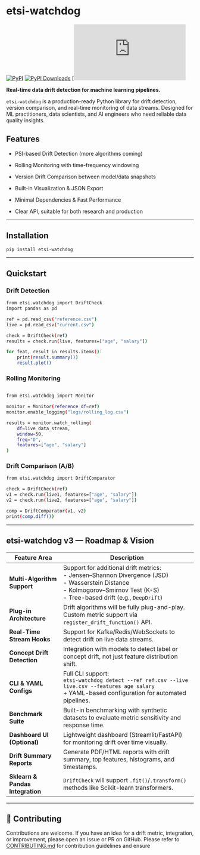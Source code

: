 # etsi-watchdog

[![PyPI](https://img.shields.io/pypi/v/etsi-watchdog.svg)](https://pypi.org/project/etsi-watchdog/)
[![PyPI Downloads](https://static.pepy.tech/badge/etsi-watchdog)](https://pepy.tech/projects/etsi-watchdog)
[![Docs](https://etsi-ai.github.io/docs/etsi-watchdog.html)


**Real-time data drift detection for machine learning pipelines.**

`etsi-watchdog` is a production-ready Python library for drift detection, version comparison, and real-time monitoring of data streams. Designed for ML practitioners, data scientists, and AI engineers who need reliable data quality insights.


## Features
- PSI-based Drift Detection (more algorithms coming)

- Rolling Monitoring with time-frequency windowing
    
- Version Drift Comparison between model/data snapshots

- Built-in Visualization & JSON Export

- Minimal Dependencies & Fast Performance

- Clear API, suitable for both research and production

---

## Installation

```bash
pip install etsi-watchdog
```

---

## Quickstart


###  Drift Detection
```bash
from etsi.watchdog import DriftCheck
import pandas as pd

ref = pd.read_csv("reference.csv")
live = pd.read_csv("current.csv")

check = DriftCheck(ref)
results = check.run(live, features=["age", "salary"])

for feat, result in results.items():
    print(result.summary())
    result.plot()

```

### Rolling Monitoring
```bash

from etsi.watchdog import Monitor

monitor = Monitor(reference_df=ref)
monitor.enable_logging("logs/rolling_log.csv")

results = monitor.watch_rolling(
    df=live_data_stream,
    window=50,
    freq="D",
    features=["age", "salary"]
)

```


### Drift Comparison (A/B)
```bash
from etsi.watchdog import DriftComparator

check = DriftCheck(ref)
v1 = check.run(live1, features=["age", "salary"])
v2 = check.run(live2, features=["age", "salary"])

comp = DriftComparator(v1, v2)
print(comp.diff())

```

---

##  etsi-watchdog v3 — Roadmap & Vision

| Feature Area | Description |
|--------------|-------------|
|  **Multi-Algorithm Support** | Support for additional drift metrics:<br>- Jensen–Shannon Divergence (JSD)<br>- Wasserstein Distance<br>- Kolmogorov–Smirnov Test (K-S)<br>- Tree-based drift (e.g., `DeepDrift`) |
|  **Plug-in Architecture** | Drift algorithms will be fully plug-and-play. Custom metric support via `register_drift_function()` API. |
|  **Real-Time Stream Hooks** | Support for Kafka/Redis/WebSockets to detect drift on live data streams. |
|  **Concept Drift Detection** | Integration with models to detect label or concept drift, not just feature distribution shift. |
|  **CLI & YAML Configs** | Full CLI support:<br>`etsi-watchdog detect --ref ref.csv --live live.csv --features age salary`<br>+ YAML-based configuration for automated pipelines. |
|  **Benchmark Suite** | Built-in benchmarking with synthetic datasets to evaluate metric sensitivity and response time. |
|  **Dashboard UI (Optional)** | Lightweight dashboard (Streamlit/FastAPI) for monitoring drift over time visually. |
|  **Drift Summary Reports** | Generate PDF/HTML reports with drift summary, top features, histograms, and timestamps. |
|  **Sklearn & Pandas Integration** | `DriftCheck` will support `.fit()`/`.transform()` methods like Scikit-learn transformers. |

---


## 🤝 Contributing

Contributions are welcome. If you have an idea for a drift metric, integration, or improvement, please open an issue or PR on GitHub.
Please refer to [CONTRIBUTING.md](https://github.com/etsi-ai/etsi-watchdog/blob/main/CONTRIBUTING.md) for contribution guidelines and ensure





